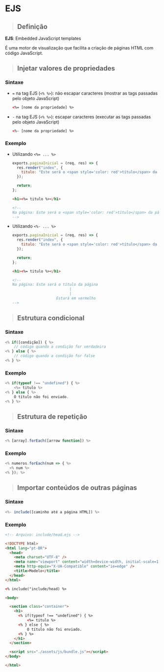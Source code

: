 # EJS

> ## **Definição**

**EJS**: Embedded JavaScript templates

É uma motor de visualização que facilita a criação de páginas HTML com código JavaScript.

> ## **Injetar valores de propriedades**

### **Sintaxe**

- `=` na tag EJS (`<% %>`): não escapar caracteres (mostrar as tags passadas pelo objeto JavaScript)

  ```html
  <%= [nome da propriedade] %>
  ```

- `-` na tag EJS (`<% %>`): escapar caracteres (executar as tags passadas pelo objeto JavaScript)

  ```html
  <%- [nome da propriedade] %>
  ```

### **Exemplo**

- Utilizando `<%= ... %>`

  ```js
  exports.paginaInicial = (req, res) => {
    res.render("index", {
      titulo: "Este será o <span style='color: red'>título</span> da página",
    });

    return;
  };
  ```

  ```html
  <h1><%= titulo %></h1>

  <!-- 
  Na página: Este será o <span style='color: red'>título</span> da página
  -->
  ```

- Utilizando `<%- ... %>`

  ```js
  exports.paginaInicial = (req, res) => {
    res.render("index", {
      titulo: "Este será o <span style='color: red'>título</span> da página",
    });

    return;
  };
  ```

  ```html
  <h1><%= titulo %></h1>

  <!-- 
  Na página: Este será o título da página
                            |
                            |
                      Estará em vermelho
  -->
  ```

> ## **Estrutura condicional**

### **Sintaxe**

```js
<% if([condição]) { %>
    // código quando a condição for verdadeira
<% } else { %>
    // código quando a condição for false
<% } %>
```

### **Exemplo**

```js
<% if(typeof !== "undefined") { %>
    <%= titulo %>
<% } else { %>
    O título não foi enviado.
<% } %>
```

> ## **Estrutura de repetição**

### **Sintaxe**

```js
<% [array].forEach([arrow function]) %>
```

### **Exemplo**

```js
<% numeros.forEach(num => { %>
  <% num %>
<% }); %>
```

> ## **Importar conteúdos de outras páginas**

### **Sintaxe**

```js
<%- include([caminho até a página HTML]) %>
```

### **Exemplo**

```html
<!-- Arquivo: include/head.ejs -->

<!DOCTYPE html>
<html lang="pt-BR">
  <head>
    <meta charset="UTF-8" />
    <meta name="viewport" content="width=device-width, initial-scale=1.0" />
    <meta http-equiv="X-UA-Compatible" content="ie=edge" />
    <title>Modelo</title>
  </head>
</html>
```

```html
<% include("include/head) %>

<body>

  <section class="container">
    <h1>
      <% if(typeof !== "undefined") { %>
          <%= titulo %>
      <% } else { %>
          O título não foi enviado.
      <% } %>
    </h1>
  </section>

  <script src="./assets/js/bundle.js"></script>
</body>

</html>
```
